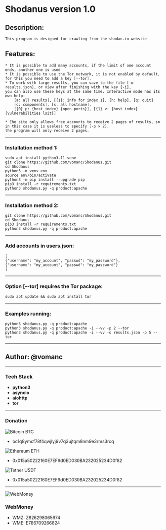 # Shodanus version 1.0
## Description:
    This program is designed for crawling from the shodan.io website

## Features:
    * It is possible to add many accounts, if the limit of one account ends, another one is used
    * It is possible to use the Tor network, it is not enabled by default, for this you need to add a key [--tor].
    * To work with large results, you can save to the file [-o results.json], or view after finishing with the key [-i],
    you can also use these keys at the same time. Interactive mode has its own help:
        [a: all results], [{1}: info for index 1], [h: help], [q: quit]
        [c: components], [s: all hostname],
        [{0} p: {host index} {open ports}], [{1} v: {host index} {vulnerabilities lsit}]

    * Еhe site only allows free accounts to receive 2 pages of results, so in this case it is useless to specify [-p > 2],
    the program will only receive 2 pages.
___
### Installation method 1:
	sudo apt install python3.11-venv
    git clone https://github.com/vomanc/Shodanus.git
    cd Shodanus
	python3 -m venv env
	source env/bin/activate
	python3 -m pip install --upgrade pip
	pip3 install -r requirements.txt
    python3 shodanus.py -q product:apache
___
### Installation method 2:
    git clone https://github.com/vomanc/Shodanus.git
    cd Shodanus
	pip3 install -r requirements.txt
    python3 shodanus.py -q product:apache
___
### Add accounts in users.json:
	[
    {"username": "my_account", "passwd": "my_password"},
    {"username": "my_account", "passwd": "my_password"}
    ]
___
### Option [--tor] requires the Tor package:
	sudo apt update && sudo apt install tor
___
### Examples running:
	python3 shodanus.py -q product:apache
	python3 shodanus.py -q product:apache -i --vv -p 2 --tor
	python3 shodanus.py -q product:apache -i --vv -o results.json -p 5 --tor
___
## Author: @vomanc
___
### Tech Stack

* __python3__
* __asyncio__
* __aiohttp__
* __tor__
___
### Donation
![Bitcoin](https://www.blockchain.com/explorer/_next/static/media/bitcoin.df7c9480.svg) BTC
* bc1q8ymcf78f4qwjlyj9v7q3ujtqm8nm9e3rms3rcq

![Ethereum](https://www.blockchain.com/explorer/_next/static/media/ethereum.57ab686e.svg) ETH
* 0x015a50222160E7EF9d0ED030BA232025234D0f82

![Tether](https://www.blockchain.com/explorer/_next/static/media/usdt.dd7e4bef.svg) USDT
* 0x015a50222160E7EF9d0ED030BA232025234D0f82
---
![WebMoney](https://www.webmoney.ru/favicon-32x32.png)
### WebMoney
* WMZ: Z826298065674
* WME: E786709266824
